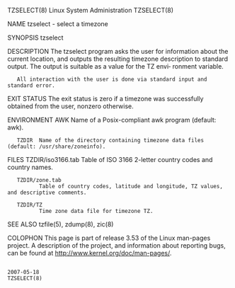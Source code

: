TZSELECT(8)                                                                              Linux System Administration                                                                              TZSELECT(8)



NAME
       tzselect - select a timezone

SYNOPSIS
       tzselect

DESCRIPTION
       The  tzselect program asks the user for information about the current location, and outputs the resulting timezone description to standard output.  The output is suitable as a value for the TZ envi‐
       ronment variable.

       All interaction with the user is done via standard input and standard error.

EXIT STATUS
       The exit status is zero if a timezone was successfully obtained from the user, nonzero otherwise.

ENVIRONMENT
       AWK    Name of a Posix-compliant awk program (default: awk).

       TZDIR  Name of the directory containing timezone data files (default: /usr/share/zoneinfo).

FILES
       TZDIR/iso3166.tab
              Table of ISO 3166 2-letter country codes and country names.

       TZDIR/zone.tab
              Table of country codes, latitude and longitude, TZ values, and descriptive comments.

       TZDIR/TZ
              Time zone data file for timezone TZ.

SEE ALSO
       tzfile(5), zdump(8), zic(8)

COLOPHON
       This page is part of release 3.53 of the Linux man-pages project.  A description of the project, and information about reporting bugs, can be found at http://www.kernel.org/doc/man-pages/.



                                                                                                  2007-05-18                                                                                      TZSELECT(8)
